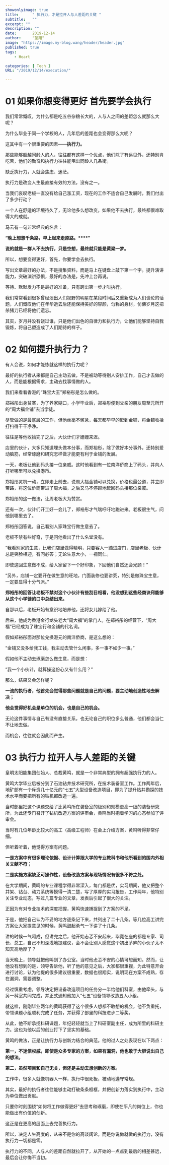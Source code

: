 ```yaml
---
showonlyimage: true
title:      " 执行力，才是拉开人与人差距的关键 "
subtitle:   ""
excerpt: ""
description: ""
date:       2019-12-14
author:     "望翔"
image: "https://image.my-blog.wang/header/header.jpg"
published: true
tags:
    - Heart

categories: [ Tech ]
URL: "/2019/12/14/execution/"

---
```


# 01 如果你想变得更好 首先要学会执行

我们常常慨叹，为什么都是吃五谷杂粮长大的，人与人之间的差距怎么就那么大呢？

为什么毕业于同一个学校的人，几年后的差距也会变得那么大呢？

这其中有一个很重要的因素——**执行力。**

那些能够超越同龄人的人，往往都有这样一个优点，他们除了有远见外，还特别肯吃苦，他们的勤奋和执行力往往能甩出同龄人几条街。

缺乏执行力，人就会焦虑、迷茫。

执行力是改变人生最直接有效的方法，没有之一。

当我们哀叹老板一直没有给自己涨工资，现在的工作不适合自己发展时，我们付出了多少行动？

一个人在舒适的环境待久了，无论他多么想改变，如果他不去执行，最终都很难取得大的成就。

马云有一句非常经典的名言：

**“晚上想想千条路，早上起来走原路。****”**

**说的就是一群人不去执行，只是空想，最终就只能是黄粱一梦。**

所以，想要变得更好，首先，你要学会去执行。

写出文章最好的办法，不是搜集资料，而是马上在键盘上敲下第一个字。提升演讲能力，突破演讲恐惧，最好的办法是，先冲上台再说。

等待、默默发力不是最好的准备，只有跨出第一步才叫执行。

我们常常看到很多曾经淡出人们视野的明星在某段时间后又重新成为人们谈论的话题，人们慨叹他们在年华逝去后还能保持美好的容颜，匀称的身材，仿佛岁月这把杀猪刀已经将他们遗忘。

其实，岁月并没有饶过谁，只是他们出色的自律力和执行力，让他们能够坚持自我锻炼，将自己塑造成了人们期待的样子。

# 02  如何提升执行力？

有人会说，如何才能练就这样的执行力呢？

最好的执行者从来都是自己主动去做，不是被动等待别人安排工作，自己才去做的人，而是能根据需求，主动去找事情做的人。

我们来看看香港的“珠宝大王”郑裕彤是怎么做的。

郑裕彤出身贫寒，为了养家糊口，小学毕业后，郑裕彤便到父亲的朋友周至元所开的“周大福金铺”去当学徒。

尽管做的是最底层的工作，但他丝毫不懈怠，每天都早早的赶到金铺，将金铺收拾打扫得干干净净。


往往是等他收拾完了之后，大伙计们才姗姗来迟。

店里的伙计，大多只知道埋头做本分事，而郑裕彤，除了做好本分事外，还特别爱动脑筋，经常琢磨和研究怎样做才能更有利于金铺的发展。

一天，老板让他到码头接一位亲戚。这时他看到有一位南洋侨商上了码头，并向人打听哪里可以兑换港币。

郑裕彤灵机一动，立即走上前去，说周大福金铺可以兑换，价格也最公道，并立即带路，将这位侨商带进了周大福，之后又马不停蹄地赶回码头接那位亲戚。

郑裕彤的这一做法，让周老板大为赞赏。

还有一次，伙计们开工好一会儿了，郑裕彤才气喘吁吁地跑进来。老板很生气，问他到哪里去了。

郑裕彤回答说，自己看别人家珠宝行做生意去了。

老板不禁有些好奇，于是问他看出了什么名堂没有。

“我看别家的生意，比我们店里做得精明，只要客人一踏进店门，店里老板、伙计总是笑脸相迎，有问必答；无论生意大小，一视同仁。

即使这回生意做不成，给人家留下一个好印象，下回他们自然还会光顾！”

“另外，店铺一定要开在做生意的旺地，门面装修也要讲究，特别是做珠宝生意，一定要显得十分气派。”

**郑裕彤的回答让老板不禁对这个小伙计有些刮目相看，他没想到这些经商诀窍能够从这个小学徒的口中总结出来。**

自那以后，老板开始有意识地培养他，还将女儿嫁给了他。

后来，他成为香港金行龙头老大“周大福”的掌门人。在郑裕彤的经营下，“周大福”已经成为了珠宝行和金铺的代名词。

假如郑裕彤面对那位兑换港元的南洋侨商，是这么想的：

“金铺又没多给我工钱，我主动去管什么闲事，多一事不如少一事。”

假如他不主动去琢磨怎么做生意，而是想：

“我一个小伙计，就算操这份心又有什么用？”

那么，结果又会怎样呢？

**一流的执行者，他首先会觉得那些问题就是自己的问题，要主动地创造性地去解决；**

**他会觉得好机会是单位的机会，也是自己的机会。**

无论这件事情与自己有没有直接关系，也无论自己的职位多么普通，他们都会当仁不让地去做。

而机会，往往就会因此而产生。

# 03  执行力   拉开人与人差距的关键

皇明太阳能集团创始人、总裁黄鸣，就是一个非常典型的拥有超强执行力的人。

黄鸣大学毕业后被分到了石油钻井技术研究所，在技术装备室工作。工作两年后，地矿部有一个斥资几十亿元的“七五”大型设备改造项目，即为了提升钻井勘探的技术水平而要把所有的钻机都改造一遍。

当时部里把这个课题交给了比黄鸣所在装备室的级别和规模更高一级的装备研究所，为此还专门召开了钻机改造方案的评审会，黄鸣当时抱着学习的心态参加了评审会。

当时有几位年龄比较大的高工（高级工程师）在会上介绍方案，黄鸣听得非常仔细。

但听着听着，他觉得方案有问题。

**一是方案中有很多理论依据、设计计算跟大学的专业教科书和他所看到的国内外相关文献不符；**

**二是实施方案缺乏可操作性，设备改造方案与现场情况有很多不符之处。**

在大学期间，黄鸣的专业课程学得非常深入，每门都是优，实习期间，他又把整个井架、钻台、动力系统等摸得一清二楚，写了厚厚的实习报告，工作两年，他特别关注专业动态，写过几篇专业的文章，发表后引起了很大的关注。

正因为有对专业技术的深度把握，黄鸣快速捕捉到了方案的不足。

于是，他把自己认为不妥的地方逐条记下来，共列出了二十几条。等几位高工讲完方案让大家提意见的时候，黄鸣鼓起勇气一下讲了十几条。

讲的时候一气呵成，但讲完之后，他开始忐忑不安起来，毕竟在座的都是专家、司长、总工，自己不知深浅地提建议，会不会让别人感觉这个初出茅庐的小伙子太不知天高地厚了？

当天晚上，领导就把他叫到了办公室。当时他忐忑不安的心情可想而知。然而，让他没有想到的是，领导告诉他，听了他的意见之后，大家都很重视，为此特意开会进行讨论，认为他提的很多建议很重要，数据也很翔实，说明现在方案不成熟，存在漏洞，需要调整。

经过慎重考虑，领导决定把设备改造项目的任务分一半给他们科室，由他牵头，与另一科室共同完成，并正式通知他加入“七五”设备领导改造五人小组。

就这样，刚刚毕业两年的黄鸣获得了这个很多人想都不敢想的机会，他不负重托，带领课题小组顺利完成了任务，并获得了部里的科技进步二等奖。

从此，他不断承揽科研课题，年纪轻轻就当上了科研室副主任，成为所里的科研主力。这也为他以后的创业打下了坚实的基础。

黄鸣的做法，正是让执行力与创新力结合的典范。他的过人之处表现在以下两点：

**第一，不迷信权威，即使是众多专家的方案，如果有漏洞，他也敢于大胆说出自己的想法。**

**第二，虽然项目和自己无关，但还是主动去想创新的方案。**

工作中，很多人就像机器人一样，执行中很死板，被动地遵守常规。

其实，最好的执行者往往能够主动打破条条框框，并把创新力落实到执行中，主动为单位做出贡献。

只要你时刻围绕“如何将工作做得更好”去思考和琢磨，即使在平凡的岗位上，你也能做出有价值的创新。

这正是在更高的层面上去完善执行力。

所以，决定人生高度的，从来不是你的高谈阔论，而是你说做就做的执行力，没有执行力一切都是零。

执行力的不同，人与人的差距自然就拉开了，从开始的一点点到最后的相差甚远，最后会让你悔不当初。